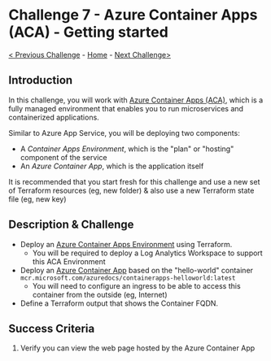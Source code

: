 # Challenge 7 - Azure Container Apps (ACA) - Getting started

[< Previous Challenge](./Terraform-Challenge-06.md) - [Home](../README.md) - [Next Challenge>](./Terraform-Challenge-08.md)

## Introduction

In this challenge, you will work with [Azure Container Apps (ACA)](https://learn.microsoft.com/en-us/azure/container-apps/overview), which is a fully managed environment that enables you to run microservices and containerized applications.

Similar to Azure App Service, you will be deploying two components:

- A *Container Apps Environment*, which is the "plan" or "hosting" component of the service
- An *Azure Container App*, which is the application itself

It is recommended that you start fresh for this challenge and use a new set of Terraform resources (eg, new folder) & also use a new Terraform state file (eg, new key)

## Description & Challenge

+ Deploy an [Azure Container Apps Environment](https://registry.terraform.io/providers/hashicorp/azurerm/latest/docs/resources/container_app_environment) using Terraform.
    - You will be required to deploy a Log Analytics Workspace to support this ACA Environment
+ Deploy an [Azure Container App](https://registry.terraform.io/providers/hashicorp/azurerm/latest/docs/resources/container_app) based on the "hello-world" container `mcr.microsoft.com/azuredocs/containerapps-helloworld:latest`
    - You will need to configure an ingress to be able to access this container from the outside (eg, Internet)
+ Define a Terraform output that shows the Container FQDN.

## Success Criteria

1. Verify you can view the web page hosted by the Azure Container App

